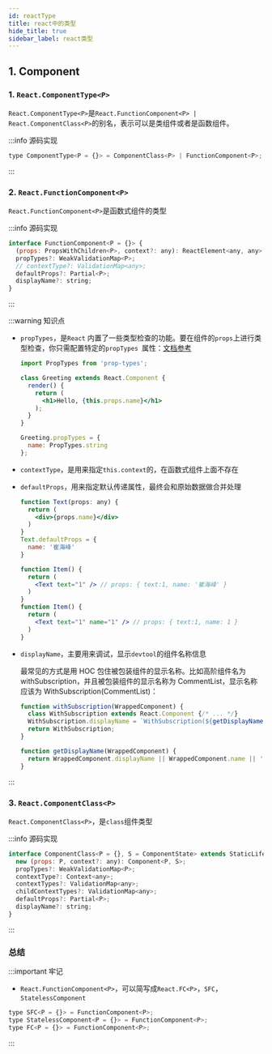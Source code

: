```yaml
---
id: reactType
title: react中的类型
hide_title: true
sidebar_label: react类型
---
```


## 1. Component

### 1. `React.ComponentType<P>`

`React.ComponentType<P>`是`React.FunctionComponent<P> | React.ComponentClass<P>`的别名，表示可以是类组件或者是函数组件。

:::info 源码实现

```jsx
type ComponentType<P = {}> = ComponentClass<P> | FunctionComponent<P>;
```

:::

### 2. `React.FunctionComponent<P>`

`React.FunctionComponent<P>`是函数式组件的类型

:::info 源码实现

```jsx
interface FunctionComponent<P = {}> {
  (props: PropsWithChildren<P>, context?: any): ReactElement<any, any> | null;
  propTypes?: WeakValidationMap<P>;
  // contextType?: ValidationMap<any>;
  defaultProps?: Partial<P>;
  displayName?: string;
}
```

:::

:::warning 知识点

- `propTypes`，是`React` 内置了一些类型检查的功能。要在组件的`props`上进行类型检查，你只需配置特定的`propTypes `属性：[文档参考](https://zh-hans.reactjs.org/docs/typechecking-with-proptypes.html)

  ```jsx
  import PropTypes from 'prop-types';

  class Greeting extends React.Component {
    render() {
      return (
        <h1>Hello, {this.props.name}</h1>
      );
    }
  }

  Greeting.propTypes = {
    name: PropTypes.string
  };
  ```

- `contextType`，是用来指定`this.context`的，在函数式组件上面不存在

- `defaultProps`，用来指定默认传递属性，最终会和原始数据做合并处理

  ```jsx
  function Text(props: any) {
    return (
      <div>{props.name}</div>
    )
  }
  Text.defaultProps = {
    name: '崔海峰'
  }

  function Item() {
    return (
      <Text text="1" /> // props: { text:1, name: '崔海峰' }
    )
  }
  function Item() {
    return (
      <Text text="1" name="1" /> // props: { text:1, name: 1 }
    )
  }
  ```

- `displayName`，主要用来调试，显示`devtool`的组件名称信息

  最常见的方式是用 HOC 包住被包装组件的显示名称。比如高阶组件名为 withSubscription，并且被包装组件的显示名称为 CommentList，显示名称应该为 WithSubscription(CommentList)：

  ```jsx
  function withSubscription(WrappedComponent) {
    class WithSubscription extends React.Component {/* ... */}
    WithSubscription.displayName = `WithSubscription(${getDisplayName(WrappedComponent)})`;
    return WithSubscription;
  }

  function getDisplayName(WrappedComponent) {
    return WrappedComponent.displayName || WrappedComponent.name || 'Component';
  }
  ```

:::

### 3. `React.ComponentClass<P>`

`React.ComponentClass<P>`，是`class`组件类型

:::info 源码实现

```jsx
interface ComponentClass<P = {}, S = ComponentState> extends StaticLifecycle<P, S> {
  new (props: P, context?: any): Component<P, S>;
  propTypes?: WeakValidationMap<P>;
  contextType?: Context<any>;
  contextTypes?: ValidationMap<any>;
  childContextTypes?: ValidationMap<any>;
  defaultProps?: Partial<P>;
  displayName?: string;
}
```

:::

### 总结

:::important 牢记

- `React.FunctionComponent<P>`，可以简写成`React.FC<P>`，`SFC`，`StatelessComponent`

```jsx
type SFC<P = {}> = FunctionComponent<P>;
type StatelessComponent<P = {}> = FunctionComponent<P>;
type FC<P = {}> = FunctionComponent<P>;
```

:::
